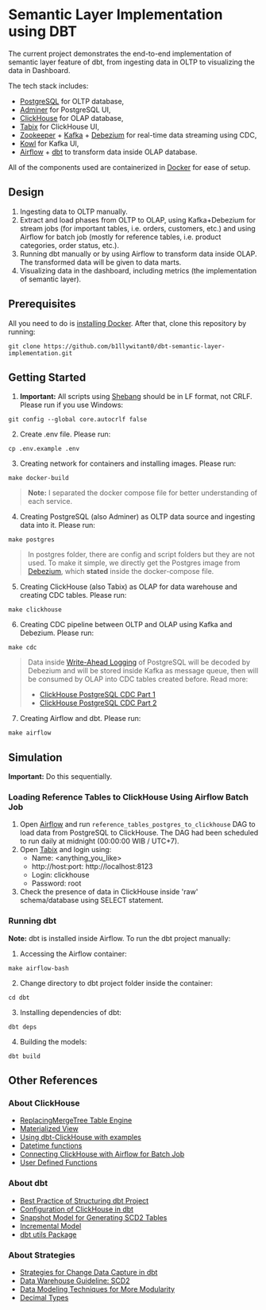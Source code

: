 # Semantic Layer Implementation using DBT

The current project demonstrates the end-to-end implementation of semantic layer feature of dbt, from ingesting data in OLTP to visualizing the data in Dashboard.

The tech stack includes:
- [PostgreSQL](https://www.postgresql.org/) for OLTP database, 
- [Adminer](https://www.adminer.org/) for PostgreSQL UI,
- [ClickHouse](https://clickhouse.com/) for OLAP database,
- [Tabix](https://tabix.io/) for ClickHouse UI,
- [Zookeeper](https://zookeeper.apache.org/) + [Kafka](https://kafka.apache.org/) + [Debezium](https://debezium.io/) for real-time data streaming using CDC,
- [Kowl](https://github.com/theurichde/kowl) for Kafka UI,
- [Airflow](https://airflow.apache.org/) + [dbt](https://www.getdbt.com/) to transform data inside OLAP database.

All of the components used are containerized in [Docker](https://www.docker.com/) for ease of setup.

## Design

1. Ingesting data to OLTP manually.
2. Extract and load phases from OLTP to OLAP, using Kafka+Debezium for stream jobs (for important tables, i.e. orders, customers, etc.) and using Airflow for batch job (mostly for reference tables, i.e. product categories, order status, etc.).
3. Running dbt manually or by using Airflow to transform data inside OLAP. The transformed data will be given to data marts.
4. Visualizing data in the dashboard, including metrics (the implementation of semantic layer).

## Prerequisites

All you need to do is [installing Docker](https://docs.docker.com/engine/install/). After that, clone this repository by running:
```
git clone https://github.com/b1llywitant0/dbt-semantic-layer-implementation.git
```

## Getting Started

1. <strong>Important:</strong> All scripts using [Shebang](https://linuxhandbook.com/shebang/) should be in LF format, not CRLF. Please run if you use Windows:
```
git config --global core.autocrlf false
```
2. Create .env file. Please run:
```
cp .env.example .env
```
3. Creating network for containers and installing images. Please run:
```
make docker-build
```
> <strong>Note:</strong> I separated the docker compose file for better understanding of each service.
4. Creating PostgreSQL (also Adminer) as OLTP data source and ingesting data into it. Please run:
```
make postgres
```
> In postgres folder, there are config and script folders but they are not used. To make it simple, we directly get the Postgres image from [Debezium](https://github.com/debezium/container-images/tree/main/postgres), which <strong>stated</strong> inside the docker-compose file.
5. Creating ClickHouse (also Tabix) as OLAP for data warehouse and creating CDC tables. Please run:
```
make clickhouse
```
6. Creating CDC pipeline between OLTP and OLAP using Kafka and Debezium. Please run:
```
make cdc
```
> Data inside [Write-Ahead Logging](https://www.postgresql.org/docs/current/wal-intro.html) of PostgreSQL will be decoded by Debezium and will be stored inside Kafka as message queue, then will be consumed by OLAP into CDC tables created before. Read more:
> - [ClickHouse PostgreSQL CDC Part 1](https://clickhouse.com/blog/clickhouse-postgresql-change-data-capture-cdc-part-1)
> - [ClickHouse PostgreSQL CDC Part 2](https://clickhouse.com/blog/clickhouse-postgresql-change-data-capture-cdc-part-2)
7. Creating Airflow and dbt. Please run:
```
make airflow
```

## Simulation

<strong>Important:</strong> Do this sequentially.

### Loading Reference Tables to ClickHouse Using Airflow Batch Job

1. Open [Airflow](http://localhost:8081/home) and run `reference_tables_postgres_to_clickhouse` DAG to load data from PostgreSQL to ClickHouse. The DAG had been scheduled to run daily at midnight (00:00:00 WIB / UTC+7).
2. Open [Tabix](http://localhost:8082/#!/login) and login using:
    - Name: <anything_you_like>
    - http://host:port: http://localhost:8123
    - Login: clickhouse
    - Password: root
3. Check the presence of data in ClickHouse inside 'raw' schema/database using SELECT statement.

### Running dbt

<strong>Note:</strong> dbt is installed inside Airflow. To run the dbt project manually:

1. Accessing the Airflow container:
```
make airflow-bash
```
2. Change directory to dbt project folder inside the container:
```
cd dbt
```
3. Installing dependencies of dbt:
```
dbt deps
```
4. Building the models:
```
dbt build
```

## Other References

### About ClickHouse

- [ReplacingMergeTree Table Engine](https://clickhouse.com/docs/guides/replacing-merge-tree)
- [Materialized View](https://clickhouse.com/docs/materialized-view)
- [Using dbt-ClickHouse with examples](https://clickhouse.com/docs/integrations/dbt)
- [Datetime functions](https://clickhouse.com/docs/sql-reference/functions/date-time-functions)
- [Connecting ClickHouse with Airflow for Batch Job](https://github.com/bryzgaloff/airflow-clickhouse-plugin)
- [User Defined Functions](https://clickhouse.com/docs/sql-reference/functions/udf#executable-user-defined-functions)

### About dbt

- [Best Practice of Structuring dbt Project](https://docs.getdbt.com/best-practices/how-we-structure/1-guide-overview)
- [Configuration of ClickHouse in dbt](https://docs.getdbt.com/reference/resource-configs/clickhouse-configs)
- [Snapshot Model for Generating SCD2 Tables](https://docs.getdbt.com/docs/build/snapshots)
- [Incremental Model](https://docs.getdbt.com/docs/build/incremental-models-overview)
- [dbt utils Package](https://github.com/dbt-labs/dbt-utils)

### About Strategies

- [Strategies for Change Data Capture in dbt](https://docs.getdbt.com/blog/change-data-capture)
- [Data Warehouse Guideline: SCD2](https://appflowy.com/41518cd2-22c3-48b9-bd3e-9ffeac63d8d0/2025-02-21-SC-feb534c3-477a-4d2b-9345-047777925a47)
- [Data Modeling Techniques for More Modularity](https://www.getdbt.com/blog/modular-data-modeling-techniques)
- [Decimal Types](https://debezium.io/documentation/reference/stable/connectors/postgresql.html#postgresql-decimal-types)
